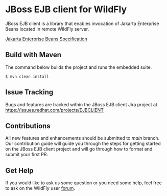 #  JBoss EJB client for WildFly

JBoss EJB client is a library that enables invocation of Jakarta Enterprise Beans located in remote WildFly server.

[Jakarta Enterprise Beans Specification](https://jakarta.ee/specifications/enterprise-beans/4.0/jakarta-enterprise-beans-spec-core-4.0.html)

## Build with Maven

The command below builds the project and runs the embedded suite.

```console
$ mvn clean install
```

## Issue Tracking

Bugs and features are tracked within the JBoss EJB client Jira project at https://issues.redhat.com/projects/EJBCLIENT

## Contributions

All new features and enhancements should be submitted to _main_ branch.
Our contribution guide will guide you through the steps for getting started on the JBoss EJB client project and will go through how to format and submit your first PR.


## Get Help

If you would like to ask us some question or you need some help, feel free to ask on the WildFly user [forum](https://groups.google.com/g/wildfly).